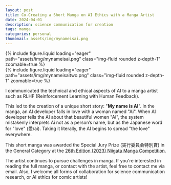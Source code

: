 ```yaml
---
layout: post
title: Co-Creating a Short Manga on AI Ethics with a Manga Artist
date: 2024-04-01
description: science communication for creation
tags: manga
categories: personal
thumbnail: assets/img/mynameisai.png
---
```

<div class="row mt-3">
    <div class="col-sm mt-3 mt-md-0">
        {% include figure.liquid loading="eager" path="assets/img/mynameisai.png" class="img-fluid rounded z-depth-1" zoomable=true %}
    </div>
    <div class="col-sm mt-3 mt-md-0">
        {% include figure.liquid loading="eager" path="assets/img/mynameisaitwo.png" class="img-fluid rounded z-depth-1" zoomable=true %}
    </div>
</div>

I communicated the technical and ethical aspects of AI to a manga artist such as RLHF (Reinforcement Learning with Human Feedback). 

This led to the creation of a unique short story: "**My name is AI**". In the manga, an AI developer falls in love with a woman named "Ai". When AI developer tells the AI about that beautiful women "Ai", the system mistakenly interprets Ai not as a person’s name, but as the Japanese word for "love" (愛/ai). Taking it literally, the AI begins to spread "the love" everywhere.

This short manga was awarded the Special Jury Prize (実行委員会特別賞) in the General Category at the [26th Edition (2023) Niigata Manga Competition](https://manganime-niigata.jp/results/5069/). 

The artist continues to pursue challenges in manga. If you're interested in reading the full manga, or contact with the artist, feel free to contact me via email. Also, I welcome all forms of collaboration for science communication research, or AI ethics for comic artists!
